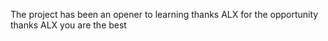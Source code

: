 The project has been an opener to learning
thanks ALX for the opportunity
thanks ALX you are the best
